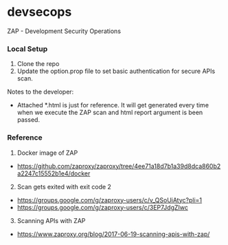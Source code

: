 # devsecops
ZAP - Development Security Operations

### Local Setup
1. Clone the repo
2. Update the option.prop file to set basic authentication for secure APIs scan.



Notes to the developer:
- Attached *.html is just for reference. It will get generated every time when we execute the ZAP scan and html report argument is been passed.


### Reference
1. Docker image of ZAP
  - https://github.com/zaproxy/zaproxy/tree/4ee71a18d7b1a39d8dca860b2a2247c15552b1e4/docker

2. Scan gets exited with exit code 2
  - https://groups.google.com/g/zaproxy-users/c/v_QSoUiAtyc?pli=1
  - https://groups.google.com/g/zaproxy-users/c/3EP7JdgZIwc

3. Scanning APIs with ZAP
  - https://www.zaproxy.org/blog/2017-06-19-scanning-apis-with-zap/
